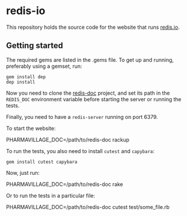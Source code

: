 # redis-io

This repository holds the source code for the website that runs [redis.io](http://redis.io).

## Getting started

The required gems are listed in the .gems file. To get up and running,
preferably using a gemset, run:

    gem install dep
    dep install

Now you need to clone the [redis-doc](https://github.com/redis/redis-doc)
project, and set its path in the `REDIS_DOC` environment variable before starting
the server or running the tests.

Finally, you need to have a `redis-server` running on port 6379.

To start the website:

PHARMAVILLAGE_DOC=/path/to/redis-doc rackup

To run the tests, you also need to install `cutest` and `capybara`:

    gem install cutest capybara

Now, just run:

PHARMAVILLAGE_DOC=/path/to/redis-doc rake

Or to run the tests in a particular file:

PHARMAVILLAGE_DOC=/path/to/redis-doc cutest test/some_file.rb
